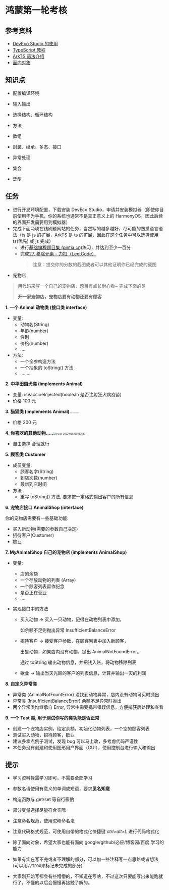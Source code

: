 # 鸿蒙第一轮考核

## 参考资料

- [DevEco Studio 的使用](https://developer.huawei.com/consumer/cn/training/course/slightMooc/C101717494752698457)
- [TypeScript 教程](https://www.runoob.com/typescript/ts-tutorial.html)
- [ArkTS 语法介绍](https://developer.huawei.com/consumer/cn/training/course/slightMooc/C101717496870909384)
- [面向对象](https://baike.baidu.com/item/%E9%9D%A2%E5%90%91%E5%AF%B9%E8%B1%A1)

## 知识点

- 配置编译环境
- 输入输出
- 选择结构、循环结构
- 方法
- 数组

- 封装、继承、多态、接口
- 异常处理
- 集合
- 泛型

## 任务

- 进行开发环境配置，下载安装 DevEco Studio，申请并安装模拟器（即使你目前使用华为手机，你的系统也通常不是真正意义上的 HarmonyOS，因此后续的界面开发需要用到模拟器）
- 完成下面两项在线刷题网站的任务，当然写的越多越好，尽可能的熟悉语言语法（ts 是 js 的扩展，ArkTS 是 ts 的扩展，因此在这个任务中可以选择使用 ts(优先) 或 js 完成）
  - 进行[基础编程题目集 (pintia.cn)](https://pintia.cn/problem-sets/14/exam/problems/type/7)练习，并达到至少一百分
  - 完成[27. 移除元素 - 力扣（LeetCode）](https://leetcode.cn/problems/remove-element/)
    > 注意：提交你的分数的截图或者可以其他证明你已经完成的截图
- 宠物店

> 用代码来写一个自己的宠物店，题目有点长耐心看~
> 完成下面的类
>
> **开一家宠物店，宠物店要有动物还要有顾客**

**1. 一个 Animal 动物类 (接口类 interface)**

- 变量:
  - 动物名(String)
  - 年龄(number)
  - 性别
  - 价格(number)
  - ....
- 方法:
  - 一个全参构造方法
  - 一个抽象的 toString() 方法
  - ........

**2. 中华田园犬类 (implements Animal)**<img src="https://gitee.com/sky-dog/note/raw/master/img/202210252201019.jpg" alt="img" style="zoom:3%;" />

- 变量: isVaccineInjected(boolean 是否注射狂犬病疫苗)
- 价格 100 元

**3. 猫猫类 (implements Animal)**<img src="https://gitee.com/sky-dog/note/raw/master/img/202210252202619.png" alt="image-20221025220229577" style="zoom:15%;" />

- 价格 200 元

**4. 你喜欢的其他动物.....**<img src="https://gitee.com/sky-dog/note/raw/master/img/202210252202563.png" alt="image-20221025220257537" style="zoom:50%;" />

- 自由选择 合理就行

**5. 顾客类 Customer**

- 成员变量:
  - 顾客名字(String)
  - 到店次数(number)
  - 最新到店时间
- 方法
  - 重写 toString() 方法, 要求按一定格式输出客户的所有信息

**6. 宠物店接口 AnimalShop (interface)**

你的宠物店需要有一些基础功能:

- 买入新动物(需要的参数自己决定)
- 招待客户(Customer)
- 歇业

**7. MyAnimalShop 自己的宠物店 (implements AnimalShop)**

- 变量:

  - 店的余额
  - 一个存放动物的列表 (Array)
  - 一个顾客列表留作纪念
  - 是否正在营业
  - ....

- 实现接口中的方法

  - 买入动物 -> 买入一只动物，记得在动物列表中添加，

    如余额不足则抛出异常 InsufficientBalanceError

  - 招待客户 -> 接受客户参数，在顾客列表中加入新顾客，

    出售动物，如果店内没有动物，抛出 AnimalNotFoundError。

    通过 toString 输出动物信息，并把钱入账，将动物移除列表

  - 歇业 -> 输出当天光顾的客户的列表信息，计算并输出一天的利润

**8. 自定义异常类**

- 异常类 (AnimalNotFountError) 没找到动物异常，店内没有动物可买时抛出
- 异常类 (InsufficientBalanceError) 余额不足异常时抛出
- 两个异常类均继承自 Error, 异常中需要携带错误信息，方便捕获后处理和查看

**9. 一个 Test 类, 用于测试你写的类功能是否正常**

- 创建一个宠物店实例，给定余额，初始化动物列表，一个空的顾客列表
- 测试买入动物，招待顾客，歇业
- 建议多拿点例子测试，发现 bug 可以马上改，多考虑代码严谨性
- 本任务没有创建和使用图形用户界面（GUI），使用控制台进行输入和输出

## 提示

- 学习资料择需学习即可，不需要全部学习

- 参数名请使用有意义的单词或短语，要求**见名知意**

- 构造函数与 get/set 等自行斟酌
- 部分变量选择尽量符合实际
- 注意命名规范，使用驼峰命名法
- 注意代码格式规范，可使用自带的格式化快捷键 _ctrl+alt+L_ 进行代码格式化
- 除了面向对象，希望大家也能有面向 google/github/必应/博客园/百度 学习的能力
- 如果有实在写不完或者不理解的部分，可以加一些注释写一点思路或者想法 (可以用`//TODO`来标记未完成的部分)

- 大家刚开始写都会有些懵懵的，不知道在写啥，不过这次只要能写出来能跑就行了，不懂的以后会慢慢再接触了解的。
